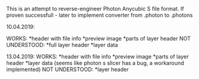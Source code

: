 This is an attempt to reverse-engineer Photon Anycubic S file format.
If proven successfull - later to implement converter from .photon to .photons

10.04.2019:

WORKS: 
*header with file info
*preview image
*parts of layer header
NOT UNDERSTOOD:
*full layer header
*layer data


13.04.2019:
WORKS: 
*header with file info
*preview image
*parts of layer header
*layer data (seems like photon s slicer has a bug, a workaround implemented)
NOT UNDERSTOOD:
*layer header
